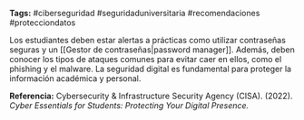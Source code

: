 **Tags:** #ciberseguridad #seguridaduniversitaria #recomendaciones #protecciondatos

Los estudiantes deben estar alertas a prácticas como utilizar contraseñas seguras y un [[Gestor de contraseñas|password manager]]. Además, deben conocer los tipos de ataques comunes para evitar caer en ellos, como el phishing y el malware. La seguridad digital es fundamental para proteger la información académica y personal.

**Referencia:** Cybersecurity & Infrastructure Security Agency (CISA). (2022). _Cyber Essentials for Students: Protecting Your Digital Presence._


